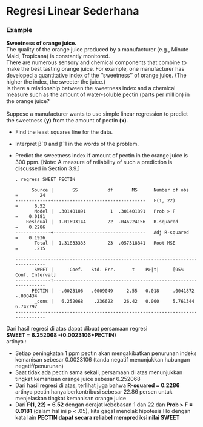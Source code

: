 # Regresi Linear Sederhana



### Example

__Sweetness of orange juice.__ <br>
The quality of the orange juice produced by a manufacturer (e.g., Minute Maid, Tropicana) is constantly monitored. <br>
There are numerous sensory and chemical components that combine to make the best tasting orange juice. For example, one manufacturer has developed a quantitative index of the ‘‘sweetness’’ of orange juice. (The higher the index, the sweeter the juice.) <br>
Is there a relationship between the sweetness index and a chemical measure such as the amount of water-soluble pectin (parts per million) in the orange juice?
<br><br>
Suppose a manufacturer wants to use simple linear regression to predict the sweetness __(y)__ from the amount of pectin __(x)__.
* Find the least squares line for the data.
* Interpret βˆ0 and βˆ1 in the words of the problem.
* Predict the sweetness index if amount of pectin in the orange juice is 300 ppm.
[Note: A measure of reliability of such a prediction is discussed in Section 3.9.]




      . regress SWEET PECTIN

            Source |       SS           df       MS      Number of obs   =        24
      -------------+----------------------------------   F(1, 22)        =      6.52
             Model |  .301401891         1  .301401891   Prob > F        =    0.0181
          Residual |  1.01693144        22  .046224156   R-squared       =    0.2286
      -------------+----------------------------------   Adj R-squared   =    0.1936
             Total |  1.31833333        23  .057318841   Root MSE        =      .215

      ------------------------------------------------------------------------------
             SWEET |      Coef.   Std. Err.      t    P>|t|     [95% Conf. Interval]
      -------------+----------------------------------------------------------------
            PECTIN |  -.0023106   .0009049    -2.55   0.018    -.0041872    -.000434
             _cons |   6.252068    .236622    26.42   0.000     5.761344    6.742792
      ------------------------------------------------------------------------------

Dari hasil regresi di atas dapat dibuat persamaan regresi <br>
__SWEET = 6.252068 -(0.0023106*PECTIN)__<br>
artinya :<br>
* Setiap peningkatan 1 ppm pectin akan mengakibatkan penurunan indeks kemanisan sebesar  0.0023106 (tanda negatif menunjukkan hubungan negatif/penurunan)
* Saat tidak ada pectin sama sekali, persamaan di atas menunjukkan tingkat kemanisan orange juice sebesar 6.252068
* Dari hasil regresi di atas, terlihat juga bahwa __R-squared       =    0.2286__ artinya pectin hanya berkontribusi sebesar 22.86 persen untuk menjelaskan tingkat kemanisan orange juice
* Dari __F(1, 22)        =      6.52__ dengan derajat kebebasan 1 dan 22 dan __Prob > F        =    0.0181__ (dalam hal ini p < .05), kita gagal menolak hipotesis Ho dengan kata lain __PECTIN dapat secara reliabel memprediksi nilai SWEET__ 
